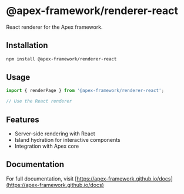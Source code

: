 # @apex-framework/renderer-react

React renderer for the Apex framework.

## Installation

```bash
npm install @apex-framework/renderer-react
```

## Usage

```javascript
import { renderPage } from '@apex-framework/renderer-react';

// Use the React renderer
```

## Features

- Server-side rendering with React
- Island hydration for interactive components
- Integration with Apex core

## Documentation

For full documentation, visit [https://apex-framework.github.io/docs](https://apex-framework.github.io/docs)
